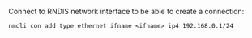 Connect to RNDIS network interface to be able to create a connection:

```
nmcli con add type ethernet ifname <ifname> ip4 192.168.0.1/24
```
